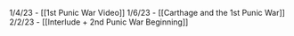 1/4/23 - [[1st Punic War Video]]
1/6/23 - [[Carthage and the 1st Punic War]]
2/2/23 - [[Interlude + 2nd Punic War Beginning]]
